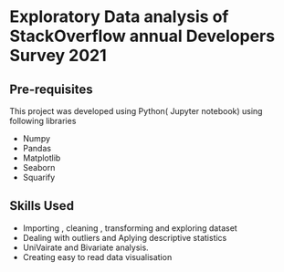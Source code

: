 # Exploratory Data analysis of StackOverflow annual Developers Survey 2021
## Pre-requisites
This project was developed using Python( Jupyter notebook) using following libraries
- Numpy
- Pandas
- Matplotlib
- Seaborn
- Squarify
## Skills Used
- Importing , cleaning , transforming and exploring dataset
- Dealing with outliers and Aplying descriptive statistics 
- UniVairate and Bivariate analysis.
- Creating easy to read data visualisation 
